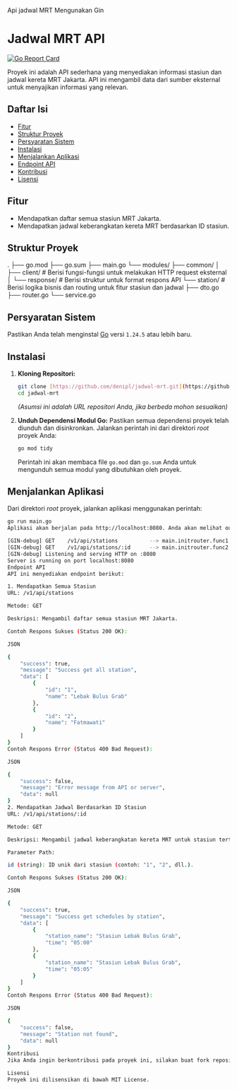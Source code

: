 Api jadwal MRT Mengunakan Gin



# Jadwal MRT API

[![Go Report Card](https://goreportcard.com/badge/github.com/denipl/jadwal-mrt.git)](https://goreportcard.com/report/github.com/denipl/jadwal-mrt.git)

Proyek ini adalah API sederhana yang menyediakan informasi stasiun dan jadwal kereta MRT Jakarta. API ini mengambil data dari sumber eksternal untuk menyajikan informasi yang relevan.

## Daftar Isi
- [Fitur](#fitur)
- [Struktur Proyek](#struktur-proyek)
- [Persyaratan Sistem](#persyaratan-sistem)
- [Instalasi](#instalasi)
- [Menjalankan Aplikasi](#menjalankan-aplikasi)
- [Endpoint API](#endpoint-api)
- [Kontribusi](#kontribusi)
- [Lisensi](#lisensi)

## Fitur
- Mendapatkan daftar semua stasiun MRT Jakarta.
- Mendapatkan jadwal keberangkatan kereta MRT berdasarkan ID stasiun.

## Struktur Proyek
.
├── go.mod
├── go.sum
├── main.go
└── modules/
├── common/
│   ├── client/     # Berisi fungsi-fungsi untuk melakukan HTTP request eksternal
│   └── response/   # Berisi struktur untuk format respons API
└── station/        # Berisi logika bisnis dan routing untuk fitur stasiun dan jadwal
├── dto.go
├── router.go
└── service.go


## Persyaratan Sistem
Pastikan Anda telah menginstal [Go](https://golang.org/dl/) versi `1.24.5` atau lebih baru.

## Instalasi

1.  **Kloning Repositori:**
    ```bash
    git clone [https://github.com/denipl/jadwal-mrt.git](https://github.com/denipl/jadwal-mrt.git)
    cd jadwal-mrt
    ```
    *(Asumsi ini adalah URL repositori Anda, jika berbeda mohon sesuaikan)*

2.  **Unduh Dependensi Modul Go:**
    Pastikan semua dependensi proyek telah diunduh dan disinkronkan. Jalankan perintah ini dari direktori *root* proyek Anda:
    ```bash
    go mod tidy
    ```
    Perintah ini akan membaca file `go.mod` dan `go.sum` Anda untuk mengunduh semua modul yang dibutuhkan oleh proyek.

## Menjalankan Aplikasi

Dari direktori *root* proyek, jalankan aplikasi menggunakan perintah:

```bash
go run main.go
Aplikasi akan berjalan pada http://localhost:8080. Anda akan melihat output di terminal yang menunjukkan endpoint yang terdaftar dan port yang digunakan.

[GIN-debug] GET    /v1/api/stations          --> main.initrouter.func1 (3 handlers)
[GIN-debug] GET    /v1/api/stations/:id      --> main.initrouter.func2 (3 handlers)
[GIN-debug] Listening and serving HTTP on :8080
Server is running on port localhost:8080
Endpoint API
API ini menyediakan endpoint berikut:

1. Mendapatkan Semua Stasiun
URL: /v1/api/stations

Metode: GET

Deskripsi: Mengambil daftar semua stasiun MRT Jakarta.

Contoh Respons Sukses (Status 200 OK):

JSON

{
    "success": true,
    "message": "Success get all station",
    "data": [
        {
            "id": "1",
            "name": "Lebak Bulus Grab"
        },
        {
            "id": "2",
            "name": "Fatmawati"
        }
    ]
}
Contoh Respons Error (Status 400 Bad Request):

JSON

{
    "success": false,
    "message": "Error message from API or server",
    "data": null
}
2. Mendapatkan Jadwal Berdasarkan ID Stasiun
URL: /v1/api/stations/:id

Metode: GET

Deskripsi: Mengambil jadwal keberangkatan kereta MRT untuk stasiun tertentu berdasarkan ID stasiun.

Parameter Path:

id (string): ID unik dari stasiun (contoh: "1", "2", dll.).

Contoh Respons Sukses (Status 200 OK):

JSON

{
    "success": true,
    "message": "Success get schedules by station",
    "data": [
        {
            "station_name": "Stasiun Lebak Bulus Grab",
            "time": "05:00"
        },
        {
            "station_name": "Stasiun Lebak Bulus Grab",
            "time": "05:05"
        }
    ]
}
Contoh Respons Error (Status 400 Bad Request):

JSON

{
    "success": false,
    "message": "Station not found",
    "data": null
}
Kontribusi
Jika Anda ingin berkontribusi pada proyek ini, silakan buat fork repositori, buat branch baru untuk fitur Anda, lalu kirim pull request.

Lisensi
Proyek ini dilisensikan di bawah MIT License.
